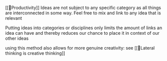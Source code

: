 [[🌳Productivity]] 
Ideas are not subject to any specific category as all things are interconnected in some way. Feel free to mix and link to any idea that is relevant

Putting ideas into categories or disciplines only limits the amount of links an idea can have and thereby reduces our chance to place it in context of our other ideas

using this method also allows for more genuine creativity: see [[🌰Lateral thinking is creative thinking]]